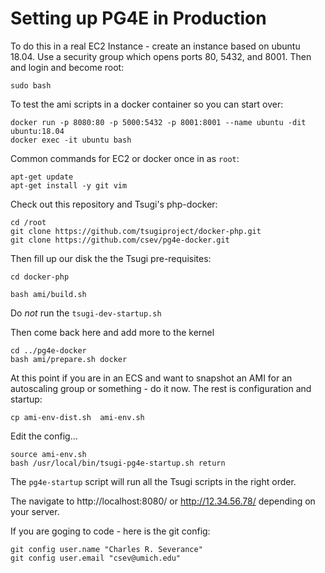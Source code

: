Setting up PG4E in Production
=============================

To do this in a real EC2 Instance - create an instance based on ubuntu 18.04.
Use a security group which opens ports 80, 5432, and 8001.  Then and login
and become root:

    sudo bash

To test the ami scripts in a docker container so you can start over:

    docker run -p 8080:80 -p 5000:5432 -p 8001:8001 --name ubuntu -dit ubuntu:18.04
    docker exec -it ubuntu bash

Common commands for EC2 or docker once in as `root`:

    apt-get update
    apt-get install -y git vim

Check out this repository and Tsugi's php-docker:

    cd /root
    git clone https://github.com/tsugiproject/docker-php.git
    git clone https://github.com/csev/pg4e-docker.git

Then fill up our disk the the Tsugi pre-requisites:

    cd docker-php

    bash ami/build.sh

Do *not* run the `tsugi-dev-startup.sh`

Then come back here and add more to the kernel

    cd ../pg4e-docker
    bash ami/prepare.sh docker

At this point if you are in an ECS and want to snapshot an AMI for an autoscaling group
or something - do it now.  The rest is configuration and startup:

    cp ami-env-dist.sh  ami-env.sh

Edit the config...

    source ami-env.sh
    bash /usr/local/bin/tsugi-pg4e-startup.sh return

The `pg4e-startup` script will run all the Tsugi scripts in the right order.

The navigate to http://localhost:8080/ or http://12.34.56.78/ depending on your server.

If you are goging to code - here is the git config:

    git config user.name "Charles R. Severance"
    git config user.email "csev@umich.edu"



